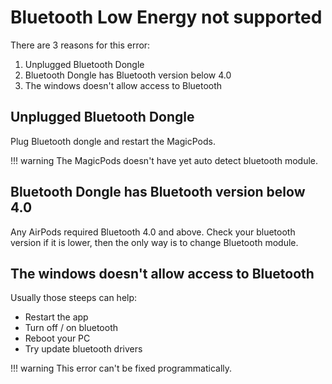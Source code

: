 # Bluetooth Low Energy not supported

There are 3 reasons for this error:

1. Unplugged Bluetooth Dongle
2. Bluetooth Dongle has Bluetooth version below 4.0
3. The windows doesn't allow access to Bluetooth

## Unplugged Bluetooth Dongle

Plug Bluetooth dongle and restart the MagicPods.

!!! warning
    The MagicPods doesn't have yet auto detect bluetooth module.

## Bluetooth Dongle has Bluetooth version below 4.0

Any AirPods required Bluetooth 4.0 and above. Check your bluetooth version if it is lower, then the only way is to change Bluetooth module.

## The windows doesn't allow access to Bluetooth

Usually those steeps can help:

- Restart the app
- Turn off / on bluetooth
- Reboot your PC
- Try update bluetooth drivers

!!! warning
    This error can't be fixed programmatically.